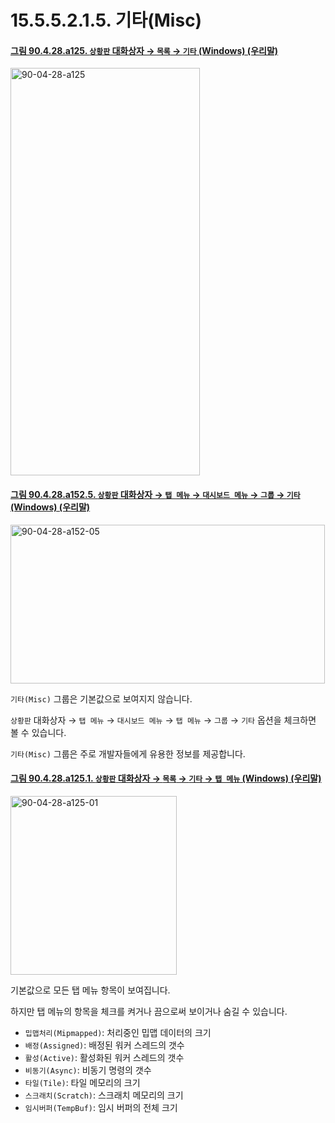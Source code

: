 # 15.5.5.2.1.5. 기타(Misc)

<a id="90-04-28-a125"></a>

#### [그림 90.4.28.a125. `상황판` 대화상자 → `목록` → `기타` (Windows) (우리말)](./90-04-0028-dashboard.md#90-04-28-a125)
<img width="303" height="652" alt="90-04-28-a125" src="https://github.com/user-attachments/assets/6a0f3070-8f99-40f0-9e24-64f20313c1f1" />

<a id="90-04-28-a152-05"></a>

#### [그림 90.4.28.a152.5. `상황판` 대화상자 → `탭 메뉴` → `대시보드 메뉴` → `그룹` → `기타` (Windows) (우리말)](./90-04-0028-dashboard.md#90-04-28-a152-05)
<img width="503" height="254" alt="90-04-28-a152-05" src="https://github.com/user-attachments/assets/6466b9ff-10b0-4138-940a-d50f9748ac2c" />

`기타(Misc)` 그룹은 기본값으로 보여지지 않습니다.

`상황판` 대화상자 → `탭 메뉴` → `대시보드 메뉴` → `탭 메뉴` → `그룹` → `기타` 옵션을 체크하면 볼 수 있습니다.

`기타(Misc)` 그룹은 주로 개발자들에게 유용한 정보를 제공합니다.

<a id="90-04-28-a125-01"></a>

#### [그림 90.4.28.a125.1. `상황판` 대화상자 → `목록` → `기타` → `탭 메뉴` (Windows) (우리말)](./90-04-0028-dashboard.md#90-04-28-a125-01)
<img width="266" height="286" alt="90-04-28-a125-01" src="https://github.com/user-attachments/assets/8949242d-ab1a-4a9e-ba1a-e3195df9ff9a" />

기본값으로 모든 탭 메뉴 항목이 보여집니다.

하지만 탭 메뉴의 항목을 체크를 켜거나 끔으로써 보이거나 숨길 수 있습니다.

- `밉맵처리(Mipmapped)`: 처리중인 밉맵 데이터의 크기
- `배정(Assigned)`: 배정된 워커 스레드의 갯수
- `활성(Active)`: 활성화된 워커 스레드의 갯수
- `비동기(Async)`: 비동기 명령의 갯수
- `타일(Tile)`: 타일 메모리의 크기
- `스크래치(Scratch)`: 스크래치 메모리의 크기
- `임시버퍼(TempBuf)`: 임시 버퍼의 전체 크기